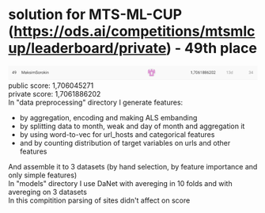 # solution for MTS-ML-CUP (https://ods.ai/competitions/mtsmlcup/leaderboard/private) - 49th place
![alt text](https://github.com/SorokinMaksimArtemovich/MTS-ML-CUP/blob/main/private_score.png)
public score: 1,706045271
<br>private score: 1,7061886202
<br>In "data preprocessing" directory I generate features:
<ul>
  <li>by aggregation, encoding and making ALS embanding</li>
  <li>by splitting data to month, weak and day of month and aggregation it</li>
  <li>by using word-to-vec for url_hosts and categorical features</li>
  <li>and by counting distribution of target variables on urls and other features</li>
</ul>
And assemble it to 3 datasets (by hand selection, by feature importance and only simple features)
<br>In "models" directory I use DaNet with avereging in 10 folds and with avereging on 3 datasets
<br>In this compitition parsing of sites didn't affect on score
